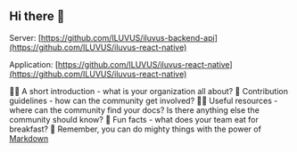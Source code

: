 ## Hi there 👋

Server: [https://github.com/ILUVUS/iluvus-backend-api](https://github.com/ILUVUS/iluvus-react-native)

Application: [https://github.com/ILUVUS/iluvus-react-native](https://github.com/ILUVUS/iluvus-react-native)

🙋‍♀️ A short introduction - what is your organization all about?
🌈 Contribution guidelines - how can the community get involved?
👩‍💻 Useful resources - where can the community find your docs? Is there anything else the community should know?
🍿 Fun facts - what does your team eat for breakfast?
🧙 Remember, you can do mighty things with the power of [Markdown](https://docs.github.com/github/writing-on-github/getting-started-with-writing-and-formatting-on-github/basic-writing-and-formatting-syntax)
